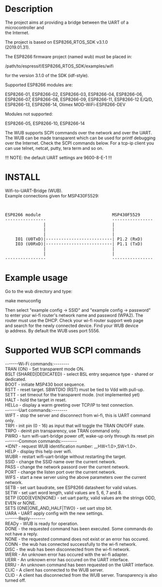 Description  
===================================================================   
The project aims at providing a bridge between the UART of a microcontroller and  
the Internet.  
  
The project is based on ESP8266_RTOS_SDK v3.1.0  
(2019.01.31).  
  
The ESP8266 firmware project (named wub) must be placed in:  
    
/path/to/espressif/ESP8266_RTOS_SDK/examples/wifi  
      
for the version 3.1.0 of the SDK (idf-style).  

Supported ESP8266 modules are:  

ESP8266-01, ESP8266-02, ESP8266-03, ESP8266-04, ESP8266-06,  
ESP8266-07, ESP8266-08, ESP8266-09, ESP8266-11, ESP8266-12 E/Q/D,  
ESP8266-13, ESP8266-14, Olimex MOD-WiFi-ESP8266-DEV  

Modules not supported:  

ESP8266-05, ESP8266-10, ESP8266-14  

The WUB supports SCPI commands over the network and over the UART.
The WUB can be made transparent which can be used for printf debugging 
over the Internet. Check the SCPI commands below. For a tcp-ip client you 
can use telnet, netcat, putty, tera term and so on.  


!!! NOTE: the default UART settings are 9600-8-E-1 !!!  


INSTALL  
===================================================================
Wifi-to-UART-Bridge (WUB).  
Example connections given for MSP430F5529:  
<pre>  

ESP8266 module                            MSP430F5529
----------------                          ----------------
               |                          |
               |                          | 
               |                          | 
    IO1 (U0TxD)|--------------------------| P1.2 (RxD)
    IO3 (U0RxD)|--------------------------| P1.1 (TxD)
               |                          |
               |                          |
----------------                          ----------------
</pre>  



Example usage  
===================================================================
Go to the wub directory and type:  

make menuconfig  

Then select "example config -> SSID" and "example config -> password"  
to enter your wi-fi router's network name and password (WPA2). The  
router must use the DHCP. Check your wi-fi router support web page   
and search for the newly connected device. Find your WUB device  
ip address. By default the WUB uses port 5556.   

Supported WUB SCPI commands  
===================================================================  
-------Wi-Fi commands:--------  
TRAN {ON} - Set transparent mode ON.  
BSLT {SHARED|DEDICATED} - select BSL entry sequence type - shared or dedicated.  
BOOT - initiate MSP430 boot sequence.  
RSTT - reset target. SBWTDIO (RST) must be tied to Vdd with pull-up.  
SETT <numeric value> - set timeout for the transparent mode. (not implemented yet)  
HALT - hold the target in reset.  
HELLo - display a warm greeting over TCP/IP to test connection.  
-------Uart commands:--------  
WIFT - stop the server and disconnect from wi-fi, this is UART command only.  
TRPI <numeric value> - init pin (0 - 16) as input that will toggle the TRAN ON/OFF state.  
TRPO - deinit pin transparency, use TRAN command only.  
PWRO - turn wifi-uart-bridge power off, wake-up only through its reset pin  
-------Common commands:--------  
*IDN? - request WUB identification number: <manufac>,<model>,<serno>,HW<1.0>,SW<1.0>.  
HELP - display this help over wifi.  
WUBR - restart wifi-uart-bridge without restarting the target.  
SSID <string> - change the SSID name over the current network.  
PASS <string> - change the network passord over the current network.  
PORT <numeric value> - change the listen port over the current network.  
WIFS - start a new server using the above parameters over the current network.  
SETB <numeric value> - set uart baudrate, see ESP8266 datasheet for valid values.  
SETW <numeric value> - set uart word length, valid values are 5, 6, 7 and 8.  
SETP {ODD|EVEN|NONE} - set uart parity, valid values are the strings ODD, EVEN or NONE.  
SETS {ONE|ONE_AND_HALF|TWO} - set uart stop bit.  
UARA - UART apply config with the new settings.  
-------Reply--------  
READy - WUB is ready for operation.  
DONE - the requested command has been executed. Some commands do not have a reply.  
NONE - the requested command does not exist or an error has occured.  
CONN - the wub has connected successfully to the wi-fi network.  
DISC - the wub has been disconnected from the wi-fi network.  
WERR - An unknown error has occured with the wi-fi adapter.  
UERR - An unknown error has occured on the UART interface.  
ERRU - An unknown command has been requested on the UART interface.  
CLIC - A client has connected to the WUB server.  
CLID - A client has disconnected from the WUB server. Transparency is also turned off.  

